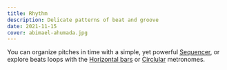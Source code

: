 ```yaml
---
title: Rhythm
description: Delicate patterns of beat and groove
date: 2021-11-15
cover: abimael-ahumada.jpg
---
```


You can organize pitches in time with a simple, yet powerful [Sequencer](./sequencer/index.md), or explore beats loops with the [Horizontal bars](./bars/index.md) or [Circlular](./circle/index.md) metronomes.
